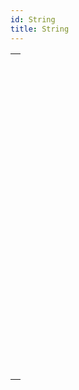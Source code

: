 ```yaml
---
id: String
title: String
---
```

||
|---|
|[<!-- INCLUDE #_command_.Change string.Syntax -->](../../commands-legacy/change-string)<br/><!-- INCLUDE #_command_.Change string.Summary -->|
|[<!-- INCLUDE #_command_.Char.Syntax -->](../../commands-legacy/char)<br/><!-- INCLUDE #_command_.Char.Summary -->|
|[<!-- INCLUDE #_command_.Character code.Syntax -->](../../commands-legacy/character-code)<br/><!-- INCLUDE #_command_.Character code.Summary -->|
|[<!-- INCLUDE #_command_.Compare strings.Syntax -->](../../commands-legacy/compare-strings)<br/><!-- INCLUDE #_command_.Compare strings.Summary -->|
|[<!-- INCLUDE #_command_.CONVERT FROM TEXT.Syntax -->](../../commands-legacy/convert-from-text)<br/><!-- INCLUDE #_command_.CONVERT FROM TEXT.Summary -->|
|[<!-- INCLUDE #_command_.Convert to text.Syntax -->](../../commands-legacy/convert-to-text)<br/><!-- INCLUDE #_command_.Convert to text.Summary -->|
|[<!-- INCLUDE #_command_.Delete string.Syntax -->](../../commands-legacy/delete-string)<br/><!-- INCLUDE #_command_.Delete string.Summary -->|
|[<!-- INCLUDE #_command_.GET TEXT KEYWORDS.Syntax -->](../../commands-legacy/get-text-keywords)<br/><!-- INCLUDE #_command_.GET TEXT KEYWORDS.Summary -->|
|[<!-- INCLUDE #_command_.Insert string.Syntax -->](../../commands-legacy/insert-string)<br/><!-- INCLUDE #_command_.Insert string.Summary -->|
|[<!-- INCLUDE #_command_.Length.Syntax -->](../../commands-legacy/length)<br/><!-- INCLUDE #_command_.Length.Summary -->|
|[<!-- INCLUDE #_command_.Localized string.Syntax -->](../../commands-legacy/localized-string)<br/><!-- INCLUDE #_command_.Localized string.Summary -->|
|[<!-- INCLUDE #_command_.Lowercase.Syntax -->](../../commands-legacy/lowercase)<br/><!-- INCLUDE #_command_.Lowercase.Summary -->|
|[<!-- INCLUDE #_command_.Match regex.Syntax -->](../../commands-legacy/match-regex)<br/><!-- INCLUDE #_command_.Match regex.Summary -->|
|[<!-- INCLUDE #_command_.Num.Syntax -->](../../commands-legacy/num)<br/><!-- INCLUDE #_command_.Num.Summary -->|
|[<!-- INCLUDE #_command_.Position.Syntax -->](../../commands-legacy/position)<br/><!-- INCLUDE #_command_.Position.Summary -->|
|[<!-- INCLUDE #_command_.Replace string.Syntax -->](../../commands-legacy/replace-string)<br/><!-- INCLUDE #_command_.Replace string.Summary -->|
|[<!-- INCLUDE #_command_.Split string.Syntax -->](../../commands-legacy/split-string)<br/><!-- INCLUDE #_command_.Split string.Summary -->|
|[<!-- INCLUDE #_command_.String.Syntax -->](../../commands-legacy/string)<br/><!-- INCLUDE #_command_.String.Summary -->|
|[<!-- INCLUDE #_command_.Substring.Syntax -->](../../commands-legacy/substring)<br/><!-- INCLUDE #_command_.Substring.Summary -->|
|[<!-- INCLUDE #_command_.Uppercase.Syntax -->](../../commands-legacy/uppercase)<br/><!-- INCLUDE #_command_.Uppercase.Summary -->|
